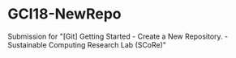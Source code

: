 # GCI18-NewRepo
Submission for "[Git] Getting Started - Create a New Repository. - Sustainable Computing Research Lab (SCoRe)"
